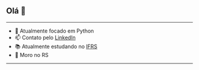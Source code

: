## Olá 👋

-----
 - 🎯 Atualmente focado em Python
 - 📫 Contato pelo [LinkedIn](https://www.linkedin.com/in/assmannluisdev84/)
 - 📚 Atualmente estudando no [IFRS](https://ifrs.edu.br/feliz/)
 - 🏡 Moro no RS
-----
